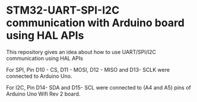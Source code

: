 # STM32-UART-SPI-I2C communication with Arduino board using HAL APIs

This repository gives an idea about how to use UART/SPI/I2C communication using HAL APIs

For SPI, Pin D10 - CS, D11 - MOSI, D12 - MISO and D13- SCLK were connected to Arduino Uno.

For I2C, Pin D14- SDA and D15- SCL were connected to (A4 and A5) pins of Arduino Uno Wifi Rev 2 board.
